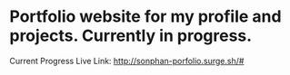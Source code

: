 # Portfolio website for my profile and projects. Currently in progress.

Current Progress Live Link: http://sonphan-porfolio.surge.sh/#
